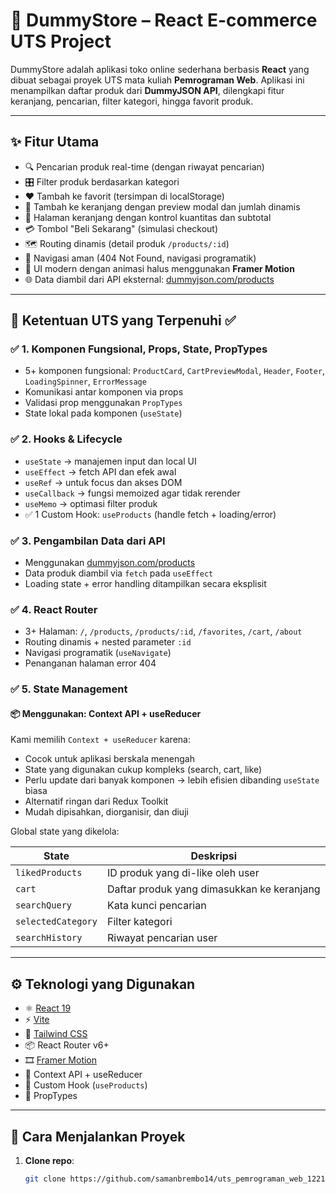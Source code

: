 # 🛒 DummyStore – React E-commerce UTS Project

DummyStore adalah aplikasi toko online sederhana berbasis **React** yang dibuat sebagai proyek UTS mata kuliah **Pemrograman Web**. Aplikasi ini menampilkan daftar produk dari **DummyJSON API**, dilengkapi fitur keranjang, pencarian, filter kategori, hingga favorit produk.

---

## ✨ Fitur Utama

- 🔍 Pencarian produk real-time (dengan riwayat pencarian)
- 🎛 Filter produk berdasarkan kategori
- ❤️ Tambah ke favorit (tersimpan di localStorage)
- 🛒 Tambah ke keranjang dengan preview modal dan jumlah dinamis
- 🧾 Halaman keranjang dengan kontrol kuantitas dan subtotal
- 💳 Tombol "Beli Sekarang" (simulasi checkout)
- 🗺 Routing dinamis (detail produk `/products/:id`)
- 🧭 Navigasi aman (404 Not Found, navigasi programatik)
- 🎨 UI modern dengan animasi halus menggunakan **Framer Motion**
- 🌐 Data diambil dari API eksternal: [dummyjson.com/products](https://dummyjson.com/products)

---

## 📌 Ketentuan UTS yang Terpenuhi ✅

### ✅ 1. Komponen Fungsional, Props, State, PropTypes
- 5+ komponen fungsional: `ProductCard`, `CartPreviewModal`, `Header`, `Footer`, `LoadingSpinner`, `ErrorMessage`
- Komunikasi antar komponen via props
- Validasi prop menggunakan `PropTypes`
- State lokal pada komponen (`useState`)

### ✅ 2. Hooks & Lifecycle
- `useState` → manajemen input dan local UI
- `useEffect` → fetch API dan efek awal
- `useRef` → untuk focus dan akses DOM
- `useCallback` → fungsi memoized agar tidak rerender
- `useMemo` → optimasi filter produk
- ✅ 1 Custom Hook: `useProducts` (handle fetch + loading/error)

### ✅ 3. Pengambilan Data dari API
- Menggunakan [dummyjson.com/products](https://dummyjson.com/products)
- Data produk diambil via `fetch` pada `useEffect`
- Loading state + error handling ditampilkan secara eksplisit

### ✅ 4. React Router
- 3+ Halaman: `/`, `/products`, `/products/:id`, `/favorites`, `/cart`, `/about`
- Routing dinamis + nested parameter `:id`
- Navigasi programatik (`useNavigate`)
- Penanganan halaman error 404

### ✅ 5. State Management
#### 📦 Menggunakan: **Context API + useReducer**

Kami memilih `Context + useReducer` karena:

- Cocok untuk aplikasi berskala menengah
- State yang digunakan cukup kompleks (search, cart, like)
- Perlu update dari banyak komponen → lebih efisien dibanding `useState` biasa
- Alternatif ringan dari Redux Toolkit
- Mudah dipisahkan, diorganisir, dan diuji

Global state yang dikelola:

| State             | Deskripsi                                    |
|------------------|----------------------------------------------|
| `likedProducts`  | ID produk yang di-like oleh user             |
| `cart`           | Daftar produk yang dimasukkan ke keranjang   |
| `searchQuery`    | Kata kunci pencarian                         |
| `selectedCategory` | Filter kategori                            |
| `searchHistory`  | Riwayat pencarian user                       |

---

## ⚙️ Teknologi yang Digunakan

- ⚛️ [React 19](https://reactjs.org/)
- ⚡ [Vite](https://vitejs.dev/)
- 💨 [Tailwind CSS](https://tailwindcss.com/)
- 📦 React Router v6+
- 🎞 [Framer Motion](https://www.framer.com/motion/)
- 🧠 Context API + useReducer
- 🧪 Custom Hook (`useProducts`)
- 📐 PropTypes

---

## 🚀 Cara Menjalankan Proyek

1. **Clone repo**:
   ```bash
   git clone https://github.com/samanbrembo14/uts_pemrograman_web_122140197.git
